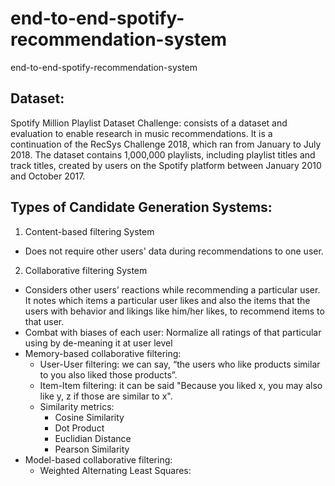 # end-to-end-spotify-recommendation-system
end-to-end-spotify-recommendation-system



## Dataset:
Spotify Million Playlist Dataset Challenge: consists of a dataset and evaluation to enable research in music recommendations. It is a continuation of the RecSys Challenge 2018, which ran from January to July 2018. The dataset contains 1,000,000 playlists, including playlist titles and track titles, created by users on the Spotify platform between January 2010 and October 2017.




## Types of Candidate Generation Systems:
1. Content-based filtering System
- Does not require other users' data during recommendations to one user.

2. Collaborative filtering System
- Considers other users’ reactions while recommending a particular user. It notes which items a particular user likes and also the items that the users with behavior and likings like him/her likes, to recommend items to that user.
- Combat with biases of each user: Normalize all ratings of that particular using by de-meaning it at user level
- Memory-based collaborative filtering:
    - User-User filtering: we can say, “the users who like products similar to you also liked those products”. 
    - Item-Item filtering: it can be said "Because you liked x, you may also like y, z if those are similar to x".
    - Similarity metrics:
        - Cosine Similarity
        - Dot Product
        - Euclidian Distance
        - Pearson Similarity
- Model-based collaborative filtering:
    - Weighted Alternating Least Squares:
    